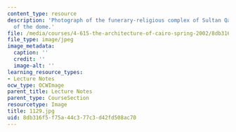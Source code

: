 ```yaml
---
content_type: resource
description: 'Photograph of the funerary-religious complex of Sultan Qaytbay: view
  of the dome.'
file: /media/courses/4-615-the-architecture-of-cairo-spring-2002/8db316f5f75a44c377c3d42fd508ac70_1129.jpg
file_type: image/jpeg
image_metadata:
  caption: ''
  credit: ''
  image-alt: ''
learning_resource_types:
- Lecture Notes
ocw_type: OCWImage
parent_title: Lecture Notes
parent_type: CourseSection
resourcetype: Image
title: 1129.jpg
uid: 8db316f5-f75a-44c3-77c3-d42fd508ac70
---
```

